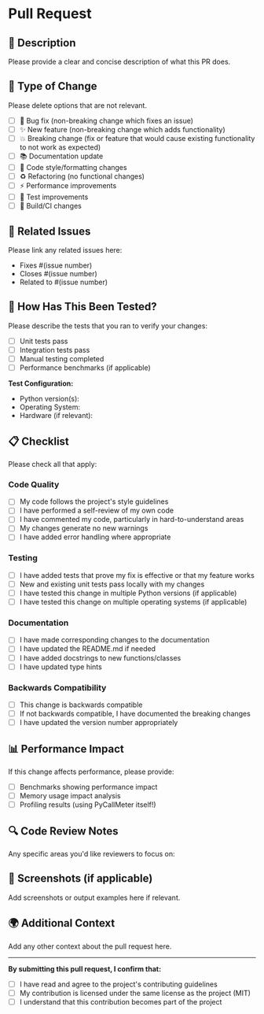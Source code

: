 # Pull Request

## 📝 Description

Please provide a clear and concise description of what this PR does.

## 🎯 Type of Change

Please delete options that are not relevant.

- [ ] 🐛 Bug fix (non-breaking change which fixes an issue)
- [ ] ✨ New feature (non-breaking change which adds functionality)
- [ ] 💥 Breaking change (fix or feature that would cause existing functionality to not work as expected)
- [ ] 📚 Documentation update
- [ ] 🎨 Code style/formatting changes
- [ ] ♻️ Refactoring (no functional changes)
- [ ] ⚡ Performance improvements
- [ ] 🧪 Test improvements
- [ ] 🔧 Build/CI changes

## 🔗 Related Issues

Please link any related issues here:

- Fixes #(issue number)
- Closes #(issue number)
- Related to #(issue number)

## 🧪 How Has This Been Tested?

Please describe the tests that you ran to verify your changes:

- [ ] Unit tests pass
- [ ] Integration tests pass
- [ ] Manual testing completed
- [ ] Performance benchmarks (if applicable)

**Test Configuration:**
- Python version(s):
- Operating System:
- Hardware (if relevant):

## 📋 Checklist

Please check all that apply:

### Code Quality
- [ ] My code follows the project's style guidelines
- [ ] I have performed a self-review of my own code
- [ ] I have commented my code, particularly in hard-to-understand areas
- [ ] My changes generate no new warnings
- [ ] I have added error handling where appropriate

### Testing
- [ ] I have added tests that prove my fix is effective or that my feature works
- [ ] New and existing unit tests pass locally with my changes
- [ ] I have tested this change in multiple Python versions (if applicable)
- [ ] I have tested this change on multiple operating systems (if applicable)

### Documentation
- [ ] I have made corresponding changes to the documentation
- [ ] I have updated the README.md if needed
- [ ] I have added docstrings to new functions/classes
- [ ] I have updated type hints

### Backwards Compatibility
- [ ] This change is backwards compatible
- [ ] If not backwards compatible, I have documented the breaking changes
- [ ] I have updated the version number appropriately

## 📊 Performance Impact

If this change affects performance, please provide:

- [ ] Benchmarks showing performance impact
- [ ] Memory usage impact analysis
- [ ] Profiling results (using PyCallMeter itself!)

## 🔍 Code Review Notes

Any specific areas you'd like reviewers to focus on:

## 📸 Screenshots (if applicable)

Add screenshots or output examples here if relevant.

## 🌍 Additional Context

Add any other context about the pull request here.

---

**By submitting this pull request, I confirm that:**

- [ ] I have read and agree to the project's contributing guidelines
- [ ] My contribution is licensed under the same license as the project (MIT)
- [ ] I understand that this contribution becomes part of the project